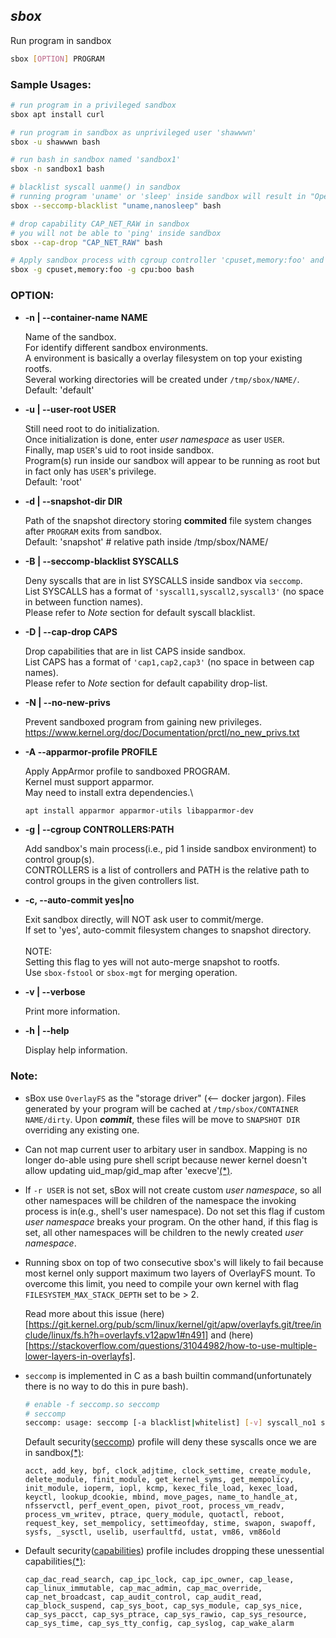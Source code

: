 ## *sbox* 

Run program in sandbox

```bash
sbox [OPTION] PROGRAM
```

### Sample Usages:

```bash
# run program in a privileged sandbox
sbox apt install curl

# run program in sandbox as unprivileged user 'shawwwn'
sbox -u shawwwn bash

# run bash in sandbox named 'sandbox1'
sbox -n sandbox1 bash

# blacklist syscall uanme() in sandbox
# running program 'uname' or 'sleep' inside sandbox will result in "Operation not permitted"
sbox --seccomp-blacklist "uname,nanosleep" bash 

# drop capability CAP_NET_RAW in sandbox
# you will not be able to 'ping' inside sandbox
sbox --cap-drop "CAP_NET_RAW" bash

# Apply sandbox process with cgroup controller 'cpuset,memory:foo' and 'cpu:boo'
sbox -g cpuset,memory:foo -g cpu:boo bash
```

### OPTION:

* **-n | --container-name NAME**
    
    Name of the sandbox.\
    For identify different sandbox environments. \
    A environment is basically a overlay filesystem on top your existing rootfs.\
    Several working directories will be created under `/tmp/sbox/NAME/`. \
    Default: 'default'
    
* **-u | --user-root USER** 
    
    Still need root to do initialization. \
    Once initialization is done, enter *user namespace* as user `USER`.\
    Finally, map `USER`'s uid to root inside sandbox.\
    Program(s) run inside our sandbox will appear to be running as root but in fact only has `USER`'s privilege.\
    Default: 'root'
    
* **-d | --snapshot-dir DIR** 
    
    Path of the snapshot directory storing **commited** file system changes after `PROGRAM` exits from sandbox.\
    Default: 'snapshot'    # relative path inside /tmp/sbox/NAME/
    
* **-B | --seccomp-blacklist SYSCALLS**
    
    Deny syscalls that are in list SYSCALLS inside sandbox via `seccomp`.\
    List SYSCALLS has a format of `'syscall1,syscall2,syscall3'` (no space in between function names).\
    Please refer to *Note* section for default syscall blacklist.
    
* **-D | --cap-drop CAPS**
    
    Drop capabilities that are in list CAPS inside sandbox.\
    List CAPS has a format of `'cap1,cap2,cap3'` (no space in between cap names).\
    Please refer to *Note* section for default capability drop-list.
    
* **-N | --no-new-privs**

    Prevent sandboxed program from gaining new privileges.
    https://www.kernel.org/doc/Documentation/prctl/no_new_privs.txt
    
* **-A --apparmor-profile PROFILE**
    
    Apply AppArmor profile to sandboxed PROGRAM.\
    Kernel must support apparmor.\
    May need to install extra dependencies.\
    ```sh
    apt install apparmor apparmor-utils libapparmor-dev
    ```
    
* **-g | --cgroup CONTROLLERS:PATH**
    
    Add sandbox's main process(i.e., pid 1 inside sandbox environment) to control group(s).\
    CONTROLLERS is a list of controllers and PATH is the relative path to control groups in the given controllers list.

* **-c, --auto-commit yes|no**
    
    Exit sandbox directly, will NOT ask user to commit/merge.\
    If set to 'yes', auto-commit filesystem changes to snapshot directory.\
    \
    NOTE:\
    Setting this flag to yes will not auto-merge snapshot to rootfs.\
    Use `sbox-fstool` or `sbox-mgt` for merging operation.

    
* **-v | --verbose**
    
    Print more information.
    
* **-h | --help**
    
    Display help information.


### Note:

- sBox use `OverlayFS` as the "storage driver" (<-- docker jargon). Files generated by your program will be cached at `/tmp/sbox/CONTAINER NAME/dirty`. Upon ***commit***, these files will be move to `SNAPSHOT DIR` overriding any existing one.

- Can not map current user to arbitary user in sandbox. Mapping is no longer do-able using pure shell script because newer kernel doesn't allow updating uid_map/gid_map after 'execve'[(\*)](https://stackoverflow.com/questions/45972426/unshare-user-namespace-and-set-uid-mapping-with-newuidmap).

- If `-r USER` is not set, sBox will not create custom *user namespace*, so all other namespaces will be children of the namespace the invoking process is in(e.g., shell's user namespace). Do not set this flag if custom *user namespace* breaks your program. On the other hand, if this flag is set, all other namespaces will be children to the newly created *user namespace*.

- Running sbox on top of two consecutive sbox's will likely to fail because most kernel only support maximum two layers of OverlayFS mount. To overcome this limit, you need to compile your own kernel with flag `FILESYSTEM_MAX_STACK_DEPTH` set to be > 2.

    Read more about this issue (here)[https://git.kernel.org/pub/scm/linux/kernel/git/apw/overlayfs.git/tree/include/linux/fs.h?h=overlayfs.v12apw1#n491] and (here)[https://stackoverflow.com/questions/31044982/how-to-use-multiple-lower-layers-in-overlayfs].

- `seccomp` is implemented in C as a bash builtin command(unfortunately there is no way to do this in pure bash). 

    ```bash
    # enable -f seccomp.so seccomp
    # seccomp
    seccomp: usage: seccomp [-a blacklist|whitelist] [-v] syscall_no1 syscall_no2 syscall_no3 ...
    ```

    Default security([seccomp](http://man7.org/linux/man-pages/man2/seccomp.2.html)) profile will deny these syscalls once we are in sandbox[(\*)](https://docs.docker.com/engine/security/seccomp/):
    
    `acct, add_key, bpf, clock_adjtime, clock_settime, create_module, delete_module, finit_module, get_kernel_syms, get_mempolicy, init_module, ioperm, iopl, kcmp, kexec_file_load, kexec_load, keyctl, lookup_dcookie, mbind, move_pages, name_to_handle_at, nfsservctl, perf_event_open, pivot_root, process_vm_readv, process_vm_writev, ptrace, query_module, quotactl, reboot, request_key, set_mempolicy, settimeofday, stime, swapon, swapoff, sysfs, _sysctl, uselib, userfaultfd, ustat, vm86, vm86old`
    
- Default security([capabilities](http://man7.org/linux/man-pages/man7/capabilities.7.html)) profile includes dropping these unessential capabilities[(\*)](https://github.com/moby/moby/blob/master/oci/defaults.go#L14-L30):
    
    `cap_dac_read_search, cap_ipc_lock, cap_ipc_owner, cap_lease, cap_linux_immutable, cap_mac_admin, cap_mac_override, cap_net_broadcast, cap_audit_control, cap_audit_read, cap_block_suspend, cap_sys_boot, cap_sys_module, cap_sys_nice, cap_sys_pacct, cap_sys_ptrace, cap_sys_rawio, cap_sys_resource, cap_sys_time, cap_sys_tty_config, cap_syslog, cap_wake_alarm`
